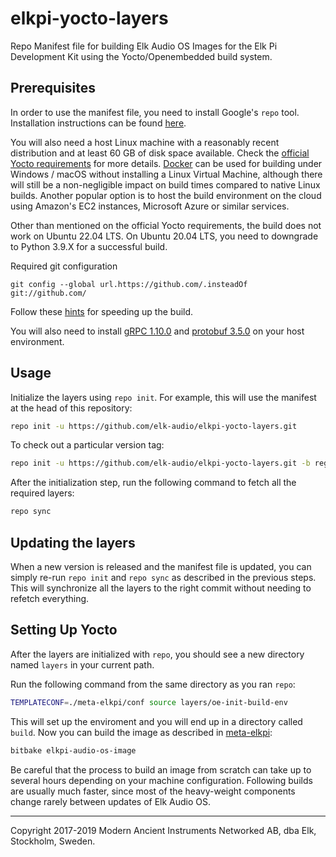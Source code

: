 # elkpi-yocto-layers

Repo Manifest file for building Elk Audio OS Images for the Elk Pi Development Kit using the Yocto/Openembedded build system.

## Prerequisites

In order to use the manifest file, you need to install Google's `repo` tool. Installation instructions can be found [here](https://gerrit.googlesource.com/git-repo).

You will also need a host Linux machine with a reasonably recent distribution and at least 60 GB of disk space available. Check the [official Yocto requirements](https://docs.yoctoproject.org/ref-manual/system-requirements.html) for more details.
[Docker](https://www.docker.com/) can be used for building under Windows / macOS without installing a Linux Virtual Machine, although there will still be a non-negligible impact on build times compared to native Linux builds. Another popular option is to host the build environment on the cloud using Amazon's EC2 instances, Microsoft Azure or similar services.

Other than mentioned on the official Yocto requirements, the build does not work on Ubuntu 22.04 LTS.
On Ubuntu 20.04 LTS, you need to downgrade to Python 3.9.X for a successful build.

Required git configuration
```
git config --global url.https://github.com/.insteadOf git://github.com/
```

Follow these [hints](https://docs.yoctoproject.org/dev/dev-manual/speeding-up-build.html) for speeding up the build.

You will also need to install [gRPC 1.10.0](https://github.com/grpc/grpc/tree/v1.10.x) and [protobuf 3.5.0](https://github.com/protocolbuffers/protobuf/tree/3.5.x) on your host environment.

## Usage

Initialize the layers using `repo init`. For example, this will use the manifest at the head of this repository:

```bash
repo init -u https://github.com/elk-audio/elkpi-yocto-layers.git
```

To check out a particular version tag:

```bash
repo init -u https://github.com/elk-audio/elkpi-yocto-layers.git -b regs/tag/<tag name>
```

After the initialization step, run the following command to fetch all the required layers:

```bash
repo sync
```

## Updating the layers

When a new version is released and the manifest file is updated, you can simply re-run `repo init` and `repo sync` as described in the previous steps. This will synchronize all the layers to the right commit without needing to refetch everything.

## Setting Up Yocto

After the layers are initialized with `repo`, you should see a new directory named `layers` in your current path.

Run the following command from the same directory as you ran `repo`:


```bash
TEMPLATECONF=./meta-elkpi/conf source layers/oe-init-build-env
```

This will set up the enviroment and you will end up in a directory called `build`. Now you can build the image as described in [meta-elkpi](https://github.com/elk-audio/meta-elkpi):

```bash
bitbake elkpi-audio-os-image
```

Be careful that the process to build an image from scratch can take up to several hours depending on your machine configuration. Following builds are usually much faster, since most of the heavy-weight components change rarely between updates of Elk Audio OS.

---
Copyright 2017-2019 Modern Ancient Instruments Networked AB, dba Elk, Stockholm, Sweden.
